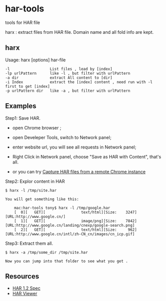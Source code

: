 har-tools
=========

tools for HAR file

harx : extract files from HAR file. Domain name and all fold info are kept.


harx
--------

Usage: harx [options] har-file

    -l                  List files , lead by [index]
    -lp urlPattern      like -l , but filter with urlPattern
    -a dir              extract All content to [dir]
    -i Index            extract the [index] content , need run with -l first to get [index]
    -p urlPattern dir   like -a , but filter with urlPattern

Examples
--------

Step1: Save HAR.

- open Chrome browser ;
- open Develeper Tools, switch to Network panel;
- enter website url, you will see all requests in Network panel;
- Right Click in Network panel, choose "Save as HAR with Content", that's all.

- or you can try [Capture HAR files from a remote Chrome instance][3]

Step2: Explor content in HAR

    $ harx -l /tmp/site.har

    You will get something like this:

        mac:har-tools tony$ harx -l /tmp/google.har 
        [  0][   GET][                text/html][Size:    3247][URL:http://www.google.cn/]
        [  1][   GET][                image/png][Size:    7842][URL:http://www.google.cn/landing/cnexp/google-search.png]
        [  2][   GET][                text/html][Size:     962][URL:http://www.google.cn/intl/zh-CN_cn/images/cn_icp.gif]

Step3: Extract them all.

    $ harx -a /tmp/some_dir /tmp/site.har

    Now you can jump into that folder to see what you get .


Resources
---------

- [HAR 1.2 Spec][1]
- [HAR Viewer][2]

[1]: http://www.softwareishard.com/blog/har-12-spec/
[2]: http://www.softwareishard.com/blog/har-viewer/
[3]: https://github.com/cyrus-and/chrome-har-capturer
